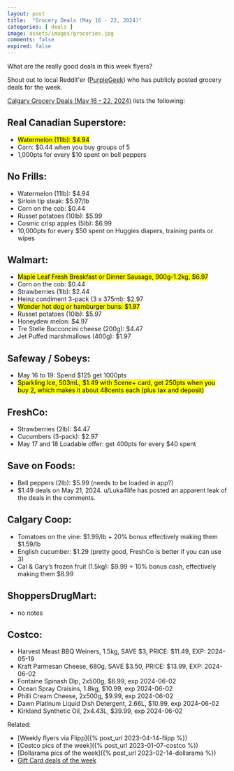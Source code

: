 ```yaml
---
layout: post
title:  "Grocery Deals (May 16 - 22, 2024)"
categories: [ deals ]
image: assets/images/groceries.jpg
comments: false
expired: false
---
```


What are the really good deals in this week flyers?

Shout out to local Reddit'er ([PurpleGeek](https://www.reddit.com/user/PurpleGeek/)) who has publicly posted grocery deals for the week.

[Calgary Grocery Deals (May 16 - 22, 2024)](https://www.reddit.com/r/Calgary/comments/1ct420g/calgary_grocery_deals_may_16_to_22_2024/) lists the following:

## Real Canadian Superstore:
- <mark>Watermelon (11lb): $4.94</mark>
- Corn: $0.44 when you buy groups of 5
- 1,000pts for every $10 spent on bell peppers

## No Frills:
- Watermelon (11lb): $4.94
- Sirloin tip steak: $5.97/lb
- Corn on the cob: $0.44
- Russet potatoes (10lb): $5.99
- Cosmic crisp apples (5lb): $6.99
- 10,000pts for every $50 spent on Huggies diapers, training pants or wipes

## Walmart:
- <mark>Maple Leaf Fresh Breakfast or Dinner Sausage, 900g-1.2kg, $6.97</mark>
- Corn on the cob: $0.44
- Strawberries (1lb): $2.44
- Heinz condiment 3-pack (3 x 375ml): $2.97
- <mark>Wonder hot dog or hamburger buns: $1.97</mark>
- Russet potatoes (10lb): $5.97
- Honeydew melon: $4.97
- Tre Stelle Bocconcini cheese (200g): $4.47
- Jet Puffed marshmallows (400g): $1.97

## Safeway / Sobeys:
- May 16 to 19: Spend $125 get 1000pts
- <mark>Sparkling Ice, 503mL, $1.49 with Scene+ card, get 250pts when you buy 2, which makes it about 48cents each (plus tax and deposit)</mark>

## FreshCo:
- Strawberries (2lb): $4.47
- Cucumbers (3-pack): $2.97
- May 17 and 18 Loadable offer: get 400pts for every $40 spent

## Save on Foods:
- Bell peppers (2lb): $5.99 (needs to be loaded in app?)
- $1.49 deals on May 21, 2024. u/Luka4life has posted an apparent leak of the deals in the comments.

## Calgary Coop:
- Tomatoes on the vine: $1.99/lb + 20% bonus effectively making them $1.59/lb
- English cucumber: $1.29 (pretty good, FreshCo is better if you can use 3)
- Cal & Gary’s frozen fruit (1.5kg): $9.99 + 10% bonus cash, effectively making them $8.99

## ShoppersDrugMart:
- no notes

## Costco:
- Harvest Meast BBQ Weiners, 1.5kg, SAVE $3, PRICE: $11.49, EXP: 2024-05-19
- Kraft Parmesan Cheese, 680g, SAVE $3.50, PRICE: $13.99, EXP: 2024-06-02
- Fontaine Spinash Dip, 2x500g, $6.99, exp 2024-06-02
- Ocean Spray Craisins, 1.8kg, $10.99, exp 2024-06-02
- Philli Cream Cheese, 2x500g, $9.99, exp 2024-06-02
- Dawn Platinum Liquid Dish Detergent, 2.66L, $10.99, exp 2024-06-02
- Kirkland Synthetic Oil, 2x4.43L, $39.99, exp 2024-06-02

Related:
 - [Weekly flyers via Flipp]({% post_url 2023-04-14-flipp %})
 - [Costco pics of the week]({% post_url 2023-01-07-costco %})
 - [Dollarama pics of the week]({% post_url 2023-02-14-dollarama %})
 - [Gift Card deals of the week](https://forums.redflagdeals.com/various-retailers-gift-cards-deals-discounts-2024-2666408)

 